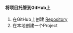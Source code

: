 #### 将项目托管到GitHub上

 1. 在GitHub上创建 [Repository][1]
 2. 在本地创建一个Project

































  [1]: https://github.com/yellowbaby1991/coolweather